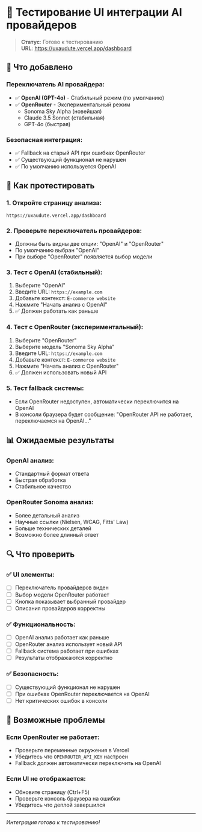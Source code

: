 # 🎯 Тестирование UI интеграции AI провайдеров

> **Статус**: Готово к тестированию  
> **URL**: https://uxaudute.vercel.app/dashboard

## 🚀 Что добавлено

### **Переключатель AI провайдера:**
- ✅ **OpenAI (GPT-4o)** - Стабильный режим (по умолчанию)
- ✅ **OpenRouter** - Экспериментальный режим
  - Sonoma Sky Alpha (новейшая)
  - Claude 3.5 Sonnet (стабильная)  
  - GPT-4o (быстрая)

### **Безопасная интеграция:**
- ✅ Fallback на старый API при ошибках OpenRouter
- ✅ Существующий функционал не нарушен
- ✅ По умолчанию используется OpenAI

## 🧪 Как протестировать

### **1. Откройте страницу анализа:**
```
https://uxaudute.vercel.app/dashboard
```

### **2. Проверьте переключатель провайдеров:**
- Должны быть видны две опции: "OpenAI" и "OpenRouter"
- По умолчанию выбран "OpenAI"
- При выборе "OpenRouter" появляется выбор модели

### **3. Тест с OpenAI (стабильный):**
1. Выберите "OpenAI"
2. Введите URL: `https://example.com`
3. Добавьте контекст: `E-commerce website`
4. Нажмите "Начать анализ с OpenAI"
5. ✅ Должен работать как раньше

### **4. Тест с OpenRouter (экспериментальный):**
1. Выберите "OpenRouter"
2. Выберите модель "Sonoma Sky Alpha"
3. Введите URL: `https://example.com`
4. Добавьте контекст: `E-commerce website`
5. Нажмите "Начать анализ с OpenRouter"
6. ✅ Должен использовать новый API

### **5. Тест fallback системы:**
- Если OpenRouter недоступен, автоматически переключится на OpenAI
- В консоли браузера будет сообщение: "OpenRouter API не работает, переключаемся на OpenAI..."

## 📊 Ожидаемые результаты

### **OpenAI анализ:**
- Стандартный формат ответа
- Быстрая обработка
- Стабильное качество

### **OpenRouter Sonoma анализ:**
- Более детальный анализ
- Научные ссылки (Nielsen, WCAG, Fitts' Law)
- Больше технических деталей
- Возможно более длинный ответ

## 🔍 Что проверить

### ✅ **UI элементы:**
- [ ] Переключатель провайдеров виден
- [ ] Выбор модели OpenRouter работает
- [ ] Кнопка показывает выбранный провайдер
- [ ] Описания провайдеров корректны

### ✅ **Функциональность:**
- [ ] OpenAI анализ работает как раньше
- [ ] OpenRouter анализ использует новый API
- [ ] Fallback система работает при ошибках
- [ ] Результаты отображаются корректно

### ✅ **Безопасность:**
- [ ] Существующий функционал не нарушен
- [ ] При ошибках OpenRouter переключается на OpenAI
- [ ] Нет критических ошибок в консоли

## 🚨 Возможные проблемы

### **Если OpenRouter не работает:**
- Проверьте переменные окружения в Vercel
- Убедитесь что `OPENROUTER_API_KEY` настроен
- Fallback должен автоматически переключить на OpenAI

### **Если UI не отображается:**
- Обновите страницу (Ctrl+F5)
- Проверьте консоль браузера на ошибки
- Убедитесь что деплой завершился

---
*Интеграция готова к тестированию!*
